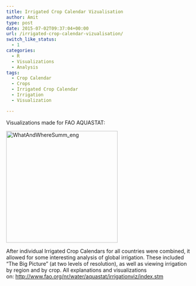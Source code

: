```yaml
---
title: Irrigated Crop Calendar Vizualisation
author: Amit
type: post
date: 2015-07-02T09:37:04+00:00
url: /irrigated-crop-calendar-vizualisation/
switch_like_status:
  - 1
categories:
  - R
  - Visualizations
  - Analysis
tags:
  - Crop Calendar
  - Crops
  - Irrigated Crop Calendar
  - Irrigation
  - Visualization

---
```

Visualizations made for FAO AQUASTAT:

[<img class="alignnone size-medium wp-image-362" src="https://i1.wp.com/amitkohli.com/wp-content/uploads/2015/07/WhatAndWhereSumm_eng.png?resize=300%2C300" alt="WhatAndWhereSumm_eng" width="300" height="300" srcset="https://i1.wp.com/amitkohli.com/wp-content/uploads/2015/07/WhatAndWhereSumm_eng.png?resize=300%2C300 300w, https://i1.wp.com/amitkohli.com/wp-content/uploads/2015/07/WhatAndWhereSumm_eng.png?resize=150%2C150 150w, https://i1.wp.com/amitkohli.com/wp-content/uploads/2015/07/WhatAndWhereSumm_eng.png?resize=1024%2C1024 1024w, https://i1.wp.com/amitkohli.com/wp-content/uploads/2015/07/WhatAndWhereSumm_eng.png?resize=432%2C432 432w, https://i1.wp.com/amitkohli.com/wp-content/uploads/2015/07/WhatAndWhereSumm_eng.png?resize=268%2C268 268w, https://i1.wp.com/amitkohli.com/wp-content/uploads/2015/07/WhatAndWhereSumm_eng.png?resize=700%2C700 700w, https://i1.wp.com/amitkohli.com/wp-content/uploads/2015/07/WhatAndWhereSumm_eng.png?w=1500 1500w, https://i1.wp.com/amitkohli.com/wp-content/uploads/2015/07/WhatAndWhereSumm_eng.png?w=2250 2250w" sizes="(max-width: 300px) 100vw, 300px" data-recalc-dims="1" />][1]

After individual Irrigated Crop Calendars for all countries were combined, it allowed for some interesting analysis of global irrigation. These included &#8220;The Big Picture&#8221; (at two levels of resolution), as well as viewing irrigation by region and by crop. All explanations and visualizations on: <http://www.fao.org/nr/water/aquastat/irrigationviz/index.stm>

 [1]: https://i1.wp.com/amitkohli.com/wp-content/uploads/2015/07/WhatAndWhereSumm_eng.png